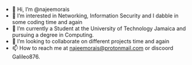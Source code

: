 - 👋 Hi, I’m @najeemorais
- 👀 I’m interested in Networking, Information Security and I dabble in some coding time and again
- 🌱 I’m currently a Student at the University of Technology Jamaica and pursuing a degree in Computing.
- 💞️ I’m looking to collaborate on different projects time and again
- 📫 How to reach me at najeemorais@protonmail.com or discoord Galileo876.

<!---
najeemorais/najeemorais is a ✨ special ✨ repository because its `README.md` (this file) appears on your GitHub profile.
You can click the Preview link to take a look at your changes.
--->
